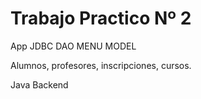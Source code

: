 # Trabajo Practico Nº 2
App JDBC
DAO
MENU
MODEL

Alumnos, profesores, inscripciones, cursos.

Java Backend 
